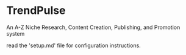 # TrendPulse
An A-Z Niche Research, Content Creation, Publishing, and Promotion system

read the 'setup.md' file for configuration instructions.
